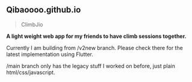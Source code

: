 ## Qibaoooo.github.io
> ClimbJio

**A light weight web app for my friends to have climb sessions together.**

Currently I am building from /v2new branch. Please check there for the latest implementation using Flutter.

/main branch only has the legacy stuff I worked on before, just plain html/css/javascript.
